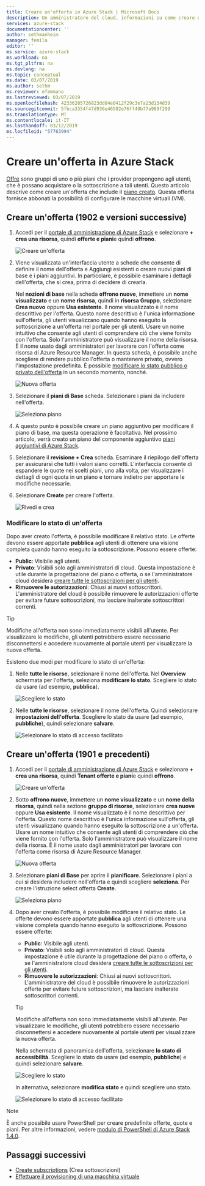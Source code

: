```yaml
---
title: Creare un'offerta in Azure Stack | Microsoft Docs
description: Un amministratore del cloud, informazioni su come creare un'offerta per gli utenti in Azure Stack.
services: azure-stack
documentationcenter: ''
author: sethmanheim
manager: femila
editor: ''
ms.service: azure-stack
ms.workload: na
ms.tgt_pltfrm: na
ms.devlang: na
ms.topic: conceptual
ms.date: 03/07/2019
ms.author: sethm
ms.reviewer: efemmano
ms.lastreviewed: 03/07/2019
ms.openlocfilehash: 42336205726823dd04e0412f29c3e7a23d134d39
ms.sourcegitcommit: 5fbca3354f47d936e46582e76ff49b77a989f299
ms.translationtype: MT
ms.contentlocale: it-IT
ms.lasthandoff: 03/12/2019
ms.locfileid: "57763994"
---
```

# <a name="create-an-offer-in-azure-stack"></a>Creare un'offerta in Azure Stack

[Offre](azure-stack-key-features.md) sono gruppi di uno o più piani che i provider propongono agli utenti, che è possano acquistare o la sottoscrizione a tali utenti. Questo articolo descrive come creare un'offerta che include il [piano creato](azure-stack-create-plan.md). Questa offerta fornisce abbonati la possibilità di configurare le macchine virtuali (VM).

## <a name="create-an-offer-1902-and-later"></a>Creare un'offerta (1902 e versioni successive)

1. Accedi per il [portale di amministrazione di Azure Stack](https://adminportal.local.azurestack.external) e selezionare **+ crea una risorsa**, quindi **offerte e piani**e quindi **offrono**.

   ![Creare un'offerta](media/azure-stack-create-offer/offers.png)

2. Viene visualizzata un'interfaccia utente a schede che consente di definire il nome dell'offerta e Aggiungi esistenti o creare nuovi piani di base e i piani aggiuntivi. In particolare, è possibile esaminare i dettagli dell'offerta, che si crea, prima di decidere di crearla.

   Nel **nozioni di base** nella scheda **offrono nuove**, immettere un **nome visualizzato** e un **nome risorsa**, quindi in **risorsa Gruppo**, selezionare **Crea nuovo** oppure **Usa esistente**. Il nome visualizzato è il nome descrittivo per l'offerta. Questo nome descrittivo è l'unica informazione sull'offerta, gli utenti visualizzano quando hanno eseguito la sottoscrizione a un'offerta nel portale per gli utenti. Usare un nome intuitivo che consente agli utenti di comprendere ciò che viene fornito con l'offerta. Solo l'amministratore può visualizzare il nome della risorsa. È il nome usato dagli amministratori per lavorare con l'offerta come risorsa di Azure Resource Manager. In questa scheda, è possibile anche scegliere di rendere pubblico l'offerta o mantenere privato, ovvero l'impostazione predefinita. È possibile [modificare lo stato pubblico o privato dell'offerta](#change-the-state-of-an-offer) in un secondo momento, nonché.

   ![Nuova offerta](media/azure-stack-create-offer/new-offer.png)
  
3. Selezionare il **piani di Base** scheda. Selezionare i piani da includere nell'offerta.

   ![Seleziona piano](media/azure-stack-create-offer/select-plan.png)

4. A questo punto è possibile creare un piano aggiuntivo per modificare il piano di base, ma questa operazione è facoltativa. Nel prossimo articolo, verrà creato un piano del componente aggiuntivo [piani aggiuntivi di Azure Stack](create-add-on-plan.md).

5. Selezionare il **revisione + Crea** scheda. Esaminare il riepilogo dell'offerta per assicurarsi che tutti i valori siano corretti. L'interfaccia consente di espandere le quote nei scelti piani, uno alla volta, per visualizzare i dettagli di ogni quota in un piano e tornare indietro per apportare le modifiche necessarie.

6. Selezionare **Create** per creare l'offerta.

   ![Rivedi e crea](media/azure-stack-create-offer/review-offer.png)

### <a name="change-the-state-of-an-offer"></a>Modificare lo stato di un'offerta

Dopo aver creato l'offerta, è possibile modificare il relativo stato. Le offerte devono essere apportate **pubblica** agli utenti di ottenere una visione completa quando hanno eseguito la sottoscrizione. Possono essere offerte:

   - **Public**: Visibile agli utenti.
   - **Privato**: Visibili solo agli amministratori di cloud. Questa impostazione è utile durante la progettazione del piano o offerta, o se l'amministratore cloud desidera [creare tutte le sottoscrizioni per gli utenti](azure-stack-subscribe-plan-provision-vm.md#create-a-subscription-as-a-cloud-operator).
   - **Rimuovere le autorizzazioni**: Chiusi ai nuovi sottoscrittori. L'amministratore del cloud è possibile rimuovere le autorizzazioni offerte per evitare future sottoscrizioni, ma lasciare inalterate sottoscrittori correnti.

   > [!TIP]  
   > Modifiche all'offerta non sono immediatamente visibili all'utente. Per visualizzare le modifiche, gli utenti potrebbero essere necessario disconnettersi e accedere nuovamente al portale utenti per visualizzare la nuova offerta.

Esistono due modi per modificare lo stato di un'offerta:

1. Nelle **tutte le risorse**, selezionare il nome dell'offerta. Nel **Overview** schermata per l'offerta, seleziona **modificare lo stato**. Scegliere lo stato da usare (ad esempio, **pubblica**).

   ![Scegliere lo stato](media/azure-stack-create-offer/change-state.png)

2. Nelle **tutte le risorse**, selezionare il nome dell'offerta. Quindi selezionare **impostazioni dell'offerta**. Scegliere lo stato da usare (ad esempio, **pubbliche**), quindi selezionare **salvare**.

   ![Selezionare lo stato di accesso facilitato](media/azure-stack-create-offer/offer-settings.png)

## <a name="create-an-offer-1901-and-earlier"></a>Creare un'offerta (1901 e precedenti)

1. Accedi per il [portale di amministrazione di Azure Stack](https://adminportal.local.azurestack.external) e selezionare **+ crea una risorsa**, quindi **Tenant offerte e piani**e quindi **offrono**.

   ![Creare un'offerta](media/azure-stack-create-offer/image01.png)
  
2. Sotto **offrono nuove**, immettere un **nome visualizzato** e un **nome della risorsa**, quindi nella sezione **gruppo di risorse**, selezionare **crea nuove** oppure **Usa esistente**. Il nome visualizzato è il nome descrittivo per l'offerta. Questo nome descrittivo è l'unica informazione sull'offerta, gli utenti visualizzano quando hanno eseguito la sottoscrizione a un'offerta. Usare un nome intuitivo che consente agli utenti di comprendere ciò che viene fornito con l'offerta. Solo l'amministratore può visualizzare il nome della risorsa. È il nome usato dagli amministratori per lavorare con l'offerta come risorsa di Azure Resource Manager.

   ![Nuova offerta](media/azure-stack-create-offer/image01a.png)
  
3. Selezionare **piani di Base** per aprire il **pianificare**. Selezionare i piani a cui si desidera includere nell'offerta e quindi scegliere **seleziona**. Per creare l'istruzione select offerta **Create**.

   ![Seleziona piano](media/azure-stack-create-offer/image02.png)
  
4. Dopo aver creato l'offerta, è possibile modificare il relativo stato. Le offerte devono essere apportate **pubblica** agli utenti di ottenere una visione completa quando hanno eseguito la sottoscrizione. Possono essere offerte:

   - **Public**: Visibile agli utenti.
   - **Privato**: Visibili solo agli amministratori di cloud. Questa impostazione è utile durante la progettazione del piano o offerta, o se l'amministratore cloud desidera [creare tutte le sottoscrizioni per gli utenti](azure-stack-subscribe-plan-provision-vm.md#create-a-subscription-as-a-cloud-operator).
   - **Rimuovere le autorizzazioni**: Chiusi ai nuovi sottoscrittori. L'amministratore del cloud è possibile rimuovere le autorizzazioni offerte per evitare future sottoscrizioni, ma lasciare inalterate sottoscrittori correnti.

   > [!TIP]  
   > Modifiche all'offerta non sono immediatamente visibili all'utente. Per visualizzare le modifiche, gli utenti potrebbero essere necessario disconnettersi e accedere nuovamente al portale utenti per visualizzare la nuova offerta.

   Nella schermata di panoramica dell'offerta, selezionare **lo stato di accessibilità**. Scegliere lo stato da usare (ad esempio, **pubbliche**) e quindi selezionare **salvare**.

     ![Scegliere lo stato](media/azure-stack-create-offer/change-stage-1807.png)

     In alternativa, selezionare **modifica stato** e quindi scegliere uno stato.

    ![Selezionare lo stato di accesso facilitato](media/azure-stack-create-offer/change-stage-select-1807.png)

> [!NOTE]
> È anche possibile usare PowerShell per creare predefinite offerte, quote e piani. Per altre informazioni, vedere [modulo di PowerShell di Azure Stack 1.4.0](/powershell/azure/azure-stack/overview?view=azurestackps-1.4.0).

## <a name="next-steps"></a>Passaggi successivi

- [Create subscriptions](azure-stack-subscribe-plan-provision-vm.md) (Crea sottoscrizioni)
- [Effettuare il provisioning di una macchina virtuale](azure-stack-provision-vm.md)

